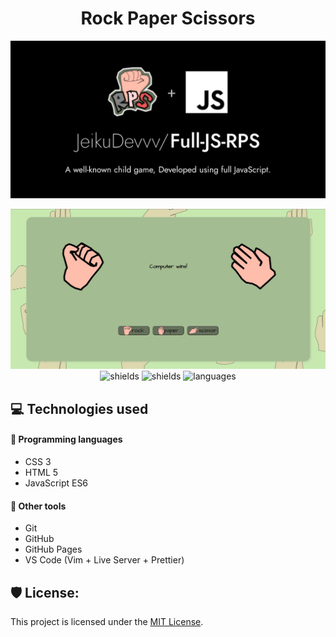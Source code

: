 <h1 align="center" id="title">Rock Paper Scissors</h1>

<p align="center">
<img src="./assets/res/gameBanner.svg" alt="project-image">
</p>

<div align="center">
        <a target="blank" rel="noopener noreferrer" href="https://jeikudevvv.github.io/Full-JS-RPS/"><img src="./preview.png" alt="pomoDuro">
    </a>
    <div>
        <img src="https://img.shields.io/github/license/JeikuDevvv/Full-JS-RPS?color=646F5B&amp;style=for-the-badge" alt="shields">
        <img src="https://img.shields.io/website?style=for-the-badge&amp;up_color=646F5B&amp;url=[https%3A%2F%2Fjeikudevvv.github.io%2FFull-JS-RPS%2F](https://jeikudevvv.github.io/Full-JS-RPS/)" alt="shields">
        <img alt="languages" src="https://img.shields.io/github/languages/top/JeikuDevvv/Full-JS-RPS?color=646F5B&amp;style=for-the-badge"/>
    </div>

</div>

<h2>💻 Technologies used</h2>

#### 💾 Programming languages

-   CSS 3
-   HTML 5
-   JavaScript ES6

#### 🧰 Other tools

-   Git
-   GitHub
-   GitHub Pages
-   VS Code (Vim + Live Server + Prettier)

<h2>🛡️ License:</h2>

This project is licensed under the [MIT License](./LICENSE).
